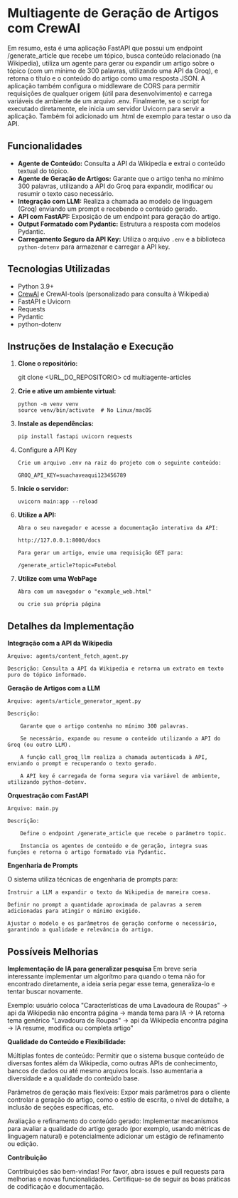 # Multiagente de Geração de Artigos com CrewAI

Em resumo, esta é uma aplicação FastAPI que possui um endpoint /generate_article que recebe um tópico, busca conteúdo relacionado (na Wikipedia), utiliza um agente para gerar ou expandir um artigo sobre o tópico (com um mínimo de 300 palavras, utilizando uma API da Groq), e retorna o título e o conteúdo do artigo como uma resposta JSON. A aplicação também configura o middleware de CORS para permitir requisições de qualquer origem (útil para desenvolvimento) e carrega variáveis de ambiente de um arquivo .env. Finalmente, se o script for executado diretamente, ele inicia um servidor Uvicorn para servir a aplicação. Também foi adicionado um .html de exemplo para testar o uso da API.

## Funcionalidades

- **Agente de Conteúdo:** Consulta a API da Wikipedia e extrai o conteúdo textual do tópico.
- **Agente de Geração de Artigos:** Garante que o artigo tenha no mínimo 300 palavras, utilizando a API do Groq para expandir, modificar ou resumir o texto caso necessário.
- **Integração com LLM:** Realiza a chamada ao modelo de linguagem (Groq) enviando um prompt e recebendo o conteúdo gerado.
- **API com FastAPI:** Exposição de um endpoint para geração do artigo.
- **Output Formatado com Pydantic:** Estrutura a resposta com modelos Pydantic.
- **Carregamento Seguro da API Key:** Utiliza o arquivo `.env` e a biblioteca `python-dotenv` para armazenar e carregar a API key.


## Tecnologias Utilizadas

- Python 3.9+
- [CrewAI](https://github.com/crew-ai/crew) e CrewAI-tools (personalizado para consulta à Wikipedia)
- FastAPI e Uvicorn
- Requests
- Pydantic
- python-dotenv

## Instruções de Instalação e Execução

1. **Clone o repositório:**
   
      git clone <URL_DO_REPOSITORIO>
      cd multiagente-articles

2. **Crie e ative um ambiente virtual:**

       python -m venv venv
       source venv/bin/activate  # No Linux/macOS
    

3. **Instale as dependências:**

       pip install fastapi uvicorn requests

4. Configure a API Key

       Crie um arquivo .env na raiz do projeto com o seguinte conteúdo:

       GROQ_API_KEY=suachaveaqui123456789

5. **Inicie o servidor:**

       uvicorn main:app --reload

6. **Utilize a API:**

       Abra o seu navegador e acesse a documentação interativa da API:

       http://127.0.0.1:8000/docs

       Para gerar um artigo, envie uma requisição GET para:

       /generate_article?topic=Futebol

7. **Utilize com uma WebPage**

       Abra com um navegador o "example_web.html"

       ou crie sua própria página

## Detalhes da Implementação

**Integração com a API da Wikipedia**

    Arquivo: agents/content_fetch_agent.py

    Descrição: Consulta a API da Wikipedia e retorna um extrato em texto puro do tópico informado.

**Geração de Artigos com a LLM**

    Arquivo: agents/article_generator_agent.py

    Descrição:

        Garante que o artigo contenha no mínimo 300 palavras.

        Se necessário, expande ou resume o conteúdo utilizando a API do Groq (ou outro LLM). 

        A função call_groq_llm realiza a chamada autenticada à API, enviando o prompt e recuperando o texto gerado.

        A API key é carregada de forma segura via variável de ambiente, utilizando python-dotenv.

**Orquestração com FastAPI**

    Arquivo: main.py

    Descrição:

        Define o endpoint /generate_article que recebe o parâmetro topic.

        Instancia os agentes de conteúdo e de geração, integra suas funções e retorna o artigo formatado via Pydantic.

**Engenharia de Prompts**

O sistema utiliza técnicas de engenharia de prompts para:

    Instruir a LLM a expandir o texto da Wikipedia de maneira coesa.

    Definir no prompt a quantidade aproximada de palavras a serem adicionadas para atingir o mínimo exigido.

    Ajustar o modelo e os parâmetros de geração conforme o necessário, garantindo a qualidade e relevância do artigo.

## Possíveis Melhorias

**Implementação de IA para generalizar pesquisa**
Em breve seria interessante implementar um algorítmo para quando o tema não for encontrado diretamente, a ideia seria pegar esse tema, generaliza-lo e tentar buscar novamente.

Exemplo: usuário coloca "Características de uma Lavadoura de Roupas" -> api da Wikipedia não encontra página -> manda tema para IA -> IA retorna tema genérico "Lavadoura de Roupas" -> api da Wikipedia encontra página -> IA resume, modifica ou completa artigo"

**Qualidade do Conteúdo e Flexibilidade:**

Múltiplas fontes de conteúdo: Permitir que o sistema busque conteúdo de diversas fontes além da Wikipedia, como outras APIs de conhecimento, bancos de dados ou até mesmo arquivos locais. Isso aumentaria a diversidade e a qualidade do conteúdo base.
    
Parâmetros de geração mais flexíveis: Expor mais parâmetros para o cliente controlar a geração do artigo, como o estilo de escrita, o nível de detalhe, a inclusão de seções específicas, etc.
    
Avaliação e refinamento do conteúdo gerado: Implementar mecanismos para avaliar a qualidade do artigo gerado (por exemplo, usando métricas de linguagem natural) e potencialmente adicionar um estágio de refinamento ou edição.


**Contribuição**

Contribuições são bem-vindas! Por favor, abra issues e pull requests para melhorias e novas funcionalidades. Certifique-se de seguir as boas práticas de codificação e documentação. 
